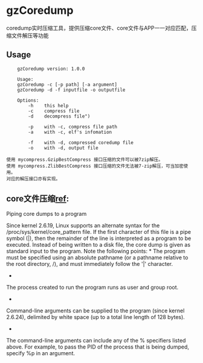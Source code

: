 # gzCoredump
coredump实时压缩工具，提供压缩core文件、core文件与APP一一对应匹配，压缩文件解压等功能

## Usage
```	
	gzCoredump version: 1.0.0
	
	Usage:
	gzCoredump -c [-p path] [-a argument]
	gzCoredump -d -f inputfile -o outputfile
	
	Options:
		-h    this help
		-c    compress file
		-d    decompress file")

		-p    with -c, compress file path
		-a    with -c, elf's infomation

		-f    with -d, compressed coredump file
		-o    with -d, output file
```
	
	使用 mycompress.GzipBestCompress 接口压缩的文件可以被7zip解压。
	使用 mycompress.ZlibBestCompress 接口压缩的文件无法被7-zip解压，可当加密使用。
	对应的解压接口亦有实现。

## core文件压缩[ref](https://linux.die.net/man/5/core):

Piping core dumps to a program

Since kernel 2.6.19, Linux supports an alternate syntax for the /proc/sys/kernel/core_pattern file. If the first character of this file is a pipe symbol (|), then the remainder of the line is interpreted as a program to be executed. Instead of being written to a disk file, the core dump is given as standard input to the program. Note the following points:
*
The program must be specified using an absolute pathname (or a pathname relative to the root directory, /), and must immediately follow the '|' character.

*

The process created to run the program runs as user and group root.

*

Command-line arguments can be supplied to the program (since kernel 2.6.24), delimited by white space (up to a total line length of 128 bytes).

*

The command-line arguments can include any of the % specifiers listed above. For example, to pass the PID of the process that is being dumped, specify %p in an argument.

